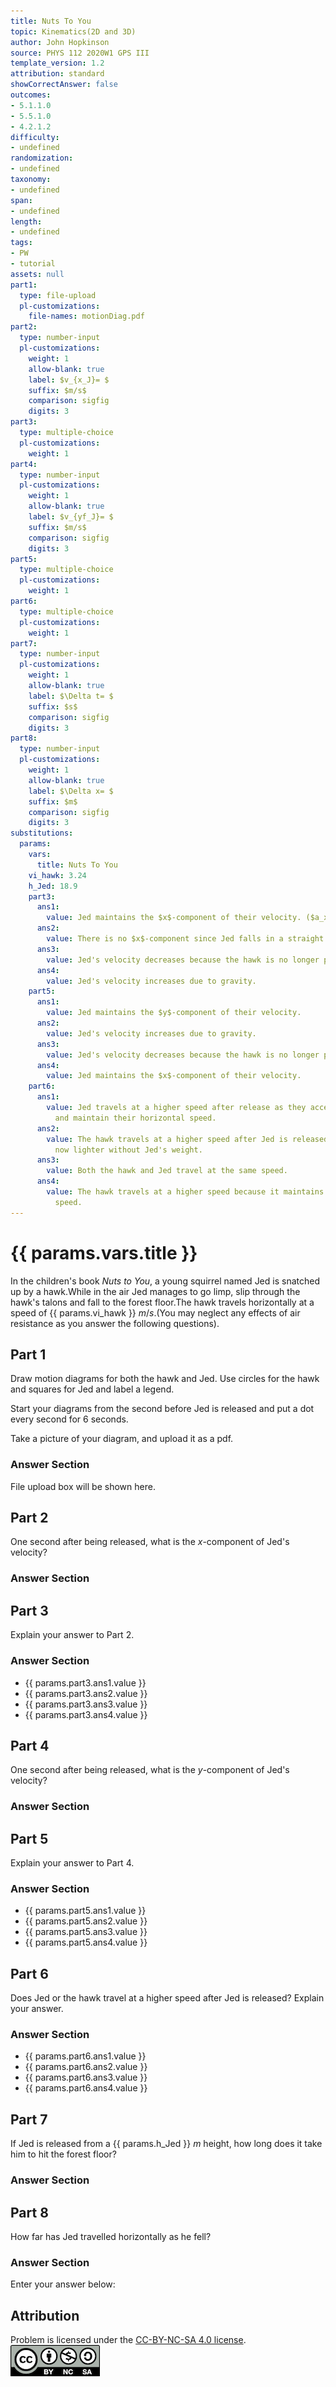 ```yaml
---
title: Nuts To You
topic: Kinematics(2D and 3D)
author: John Hopkinson
source: PHYS 112 2020W1 GPS III
template_version: 1.2
attribution: standard
showCorrectAnswer: false
outcomes:
- 5.1.1.0
- 5.5.1.0
- 4.2.1.2
difficulty:
- undefined
randomization:
- undefined
taxonomy:
- undefined
span:
- undefined
length:
- undefined
tags:
- PW
- tutorial
assets: null
part1:
  type: file-upload
  pl-customizations:
    file-names: motionDiag.pdf
part2:
  type: number-input
  pl-customizations:
    weight: 1
    allow-blank: true
    label: $v_{x_J}= $
    suffix: $m/s$
    comparison: sigfig
    digits: 3
part3:
  type: multiple-choice
  pl-customizations:
    weight: 1
part4:
  type: number-input
  pl-customizations:
    weight: 1
    allow-blank: true
    label: $v_{yf_J}= $
    suffix: $m/s$
    comparison: sigfig
    digits: 3
part5:
  type: multiple-choice
  pl-customizations:
    weight: 1
part6:
  type: multiple-choice
  pl-customizations:
    weight: 1
part7:
  type: number-input
  pl-customizations:
    weight: 1
    allow-blank: true
    label: $\Delta t= $
    suffix: $s$
    comparison: sigfig
    digits: 3
part8:
  type: number-input
  pl-customizations:
    weight: 1
    allow-blank: true
    label: $\Delta x= $
    suffix: $m$
    comparison: sigfig
    digits: 3
substitutions:
  params:
    vars:
      title: Nuts To You
    vi_hawk: 3.24
    h_Jed: 18.9
    part3:
      ans1:
        value: Jed maintains the $x$-component of their velocity. ($a_x = 0 \; m/s^2$)
      ans2:
        value: There is no $x$-component since Jed falls in a straight line.
      ans3:
        value: Jed's velocity decreases because the hawk is no longer pulling them.
      ans4:
        value: Jed's velocity increases due to gravity.
    part5:
      ans1:
        value: Jed maintains the $y$-component of their velocity.
      ans2:
        value: Jed's velocity increases due to gravity.
      ans3:
        value: Jed's velocity decreases because the hawk is no longer pulling them.
      ans4:
        value: Jed maintains the $x$-component of their velocity.
    part6:
      ans1:
        value: Jed travels at a higher speed after release as they accelerate downwards
          and maintain their horizontal speed.
      ans2:
        value: The hawk travels at a higher speed after Jed is released since it is
          now lighter without Jed's weight.
      ans3:
        value: Both the hawk and Jed travel at the same speed.
      ans4:
        value: The hawk travels at a higher speed because it maintains its horizontal
          speed.
---
```

# {{ params.vars.title }}
In the children's book *Nuts to You*, a young squirrel named Jed is snatched up by a hawk.While in the air Jed manages to go limp, slip through the hawk's talons and fall to the forest floor.The hawk travels horizontally at a speed of {{ params.vi_hawk }} $m/s$.(You may neglect any effects of air resistance as you answer the following questions).

## Part 1

Draw motion diagrams for both the hawk and Jed.  Use circles for the hawk and squares for Jed and label a legend.

Start your diagrams from the second before Jed is released and put a dot every second for 6 seconds.

Take a picture of your diagram, and upload it as a pdf.

### Answer Section

File upload box will be shown here.

## Part 2

One second after being released, what is the $x$-component of Jed's velocity?

### Answer Section

## Part 3

Explain your answer to Part 2.

### Answer Section

- {{ params.part3.ans1.value }}
- {{ params.part3.ans2.value }}
- {{ params.part3.ans3.value }}
- {{ params.part3.ans4.value }}

## Part 4

One second after being released, what is the $y$-component of Jed's velocity?

### Answer Section

## Part 5

Explain your answer to Part 4.

### Answer Section

- {{ params.part5.ans1.value }}
- {{ params.part5.ans2.value }}
- {{ params.part5.ans3.value }}
- {{ params.part5.ans4.value }}

## Part 6

Does Jed or the hawk travel at a higher speed after Jed is released?  Explain your answer.

### Answer Section

- {{ params.part6.ans1.value }}
- {{ params.part6.ans2.value }}
- {{ params.part6.ans3.value }}
- {{ params.part6.ans4.value }}

## Part 7

If Jed is released from a {{ params.h_Jed }} $m$ height, how long does it take him to hit the forest floor?

### Answer Section

## Part 8

How far has Jed travelled horizontally as he fell?

### Answer Section

Enter your answer below:

## Attribution

Problem is licensed under the [CC-BY-NC-SA 4.0 license](https://creativecommons.org/licenses/by-nc-sa/4.0/).<br> ![The Creative Commons 4.0 license requiring attribution-BY, non-commercial-NC, and share-alike-SA license.](https://raw.githubusercontent.com/firasm/bits/master/by-nc-sa.png)